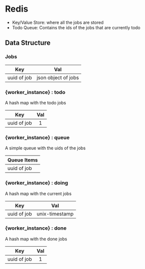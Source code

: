 # Redis

* Key/Value Store: where all the jobs are stored
* Todo Queue: Contains the ids of the jobs that are currently todo

## Data Structure

### Jobs

| Key         |      Val             |  
|-------------|:--------------------:|
| uuid of job |  json object of jobs |

### {worker_instance} : todo

A hash map with the todo jobs

| Key         |      Val        |  
|-------------|:---------------:|
| uuid of job |  1              |

### {worker_instance} : queue

A simple queue with the uids of the jobs

| Queue Items |
|-------------|
| uuid of job |

### {worker_instance} : doing

A hash map with the current jobs

| Key         |      Val        |  
|-------------|:---------------:|
| uuid of job |  unix-timestamp |

### {worker_instance} : done

A hash map with the done jobs

| Key         |      Val        |  
|-------------|:---------------:|
| uuid of job |  1              |